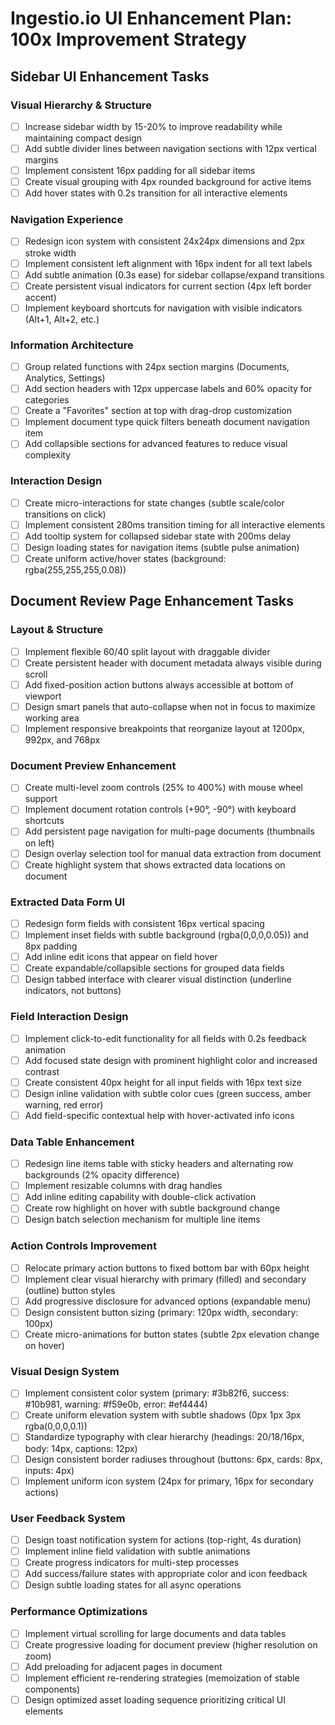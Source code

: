 # Ingestio.io UI Enhancement Plan: 100x Improvement Strategy

## Sidebar UI Enhancement Tasks

### Visual Hierarchy & Structure
- [ ] Increase sidebar width by 15-20% to improve readability while maintaining compact design
- [ ] Add subtle divider lines between navigation sections with 12px vertical margins
- [ ] Implement consistent 16px padding for all sidebar items
- [ ] Create visual grouping with 4px rounded background for active items
- [ ] Add hover states with 0.2s transition for all interactive elements

### Navigation Experience
- [ ] Redesign icon system with consistent 24x24px dimensions and 2px stroke width
- [ ] Implement consistent left alignment with 16px indent for all text labels
- [ ] Add subtle animation (0.3s ease) for sidebar collapse/expand transitions
- [ ] Create persistent visual indicators for current section (4px left border accent)
- [ ] Implement keyboard shortcuts for navigation with visible indicators (Alt+1, Alt+2, etc.)

### Information Architecture
- [ ] Group related functions with 24px section margins (Documents, Analytics, Settings)
- [ ] Add section headers with 12px uppercase labels and 60% opacity for categories
- [ ] Create a "Favorites" section at top with drag-drop customization
- [ ] Implement document type quick filters beneath document navigation item
- [ ] Add collapsible sections for advanced features to reduce visual complexity

### Interaction Design
- [ ] Create micro-interactions for state changes (subtle scale/color transitions on click)
- [ ] Implement consistent 280ms transition timing for all interactive elements
- [ ] Add tooltip system for collapsed sidebar state with 200ms delay
- [ ] Design loading states for navigation items (subtle pulse animation)
- [ ] Create uniform active/hover states (background: rgba(255,255,255,0.08))

## Document Review Page Enhancement Tasks

### Layout & Structure
- [ ] Implement flexible 60/40 split layout with draggable divider
- [ ] Create persistent header with document metadata always visible during scroll
- [ ] Add fixed-position action buttons always accessible at bottom of viewport
- [ ] Design smart panels that auto-collapse when not in focus to maximize working area
- [ ] Implement responsive breakpoints that reorganize layout at 1200px, 992px, and 768px

### Document Preview Enhancement
- [ ] Create multi-level zoom controls (25% to 400%) with mouse wheel support
- [ ] Implement document rotation controls (+90°, -90°) with keyboard shortcuts
- [ ] Add persistent page navigation for multi-page documents (thumbnails on left)
- [ ] Design overlay selection tool for manual data extraction from document
- [ ] Create highlight system that shows extracted data locations on document

### Extracted Data Form UI
- [ ] Redesign form fields with consistent 16px vertical spacing
- [ ] Implement inset fields with subtle background (rgba(0,0,0,0.05)) and 8px padding
- [ ] Add inline edit icons that appear on field hover
- [ ] Create expandable/collapsible sections for grouped data fields
- [ ] Design tabbed interface with clearer visual distinction (underline indicators, not buttons)

### Field Interaction Design
- [ ] Implement click-to-edit functionality for all fields with 0.2s feedback animation
- [ ] Add focused state design with prominent highlight color and increased contrast
- [ ] Create consistent 40px height for all input fields with 16px text size
- [ ] Design inline validation with subtle color cues (green success, amber warning, red error)
- [ ] Add field-specific contextual help with hover-activated info icons

### Data Table Enhancement
- [ ] Redesign line items table with sticky headers and alternating row backgrounds (2% opacity difference)
- [ ] Implement resizable columns with drag handles
- [ ] Add inline editing capability with double-click activation
- [ ] Create row highlight on hover with subtle background change
- [ ] Design batch selection mechanism for multiple line items

### Action Controls Improvement
- [ ] Relocate primary action buttons to fixed bottom bar with 60px height
- [ ] Implement clear visual hierarchy with primary (filled) and secondary (outline) button styles
- [ ] Add progressive disclosure for advanced options (expandable menu)
- [ ] Design consistent button sizing (primary: 120px width, secondary: 100px)
- [ ] Create micro-animations for button states (subtle 2px elevation change on hover)

### Visual Design System
- [ ] Implement consistent color system (primary: #3b82f6, success: #10b981, warning: #f59e0b, error: #ef4444)
- [ ] Create uniform elevation system with subtle shadows (0px 1px 3px rgba(0,0,0,0.1))
- [ ] Standardize typography with clear hierarchy (headings: 20/18/16px, body: 14px, captions: 12px)
- [ ] Design consistent border radiuses throughout (buttons: 6px, cards: 8px, inputs: 4px)
- [ ] Implement uniform icon system (24px for primary, 16px for secondary actions)

### User Feedback System
- [ ] Design toast notification system for actions (top-right, 4s duration)
- [ ] Implement inline field validation with subtle animations
- [ ] Create progress indicators for multi-step processes
- [ ] Add success/failure states with appropriate color and icon feedback
- [ ] Design subtle loading states for all async operations

### Performance Optimizations
- [ ] Implement virtual scrolling for large documents and data tables
- [ ] Create progressive loading for document preview (higher resolution on zoom)
- [ ] Add preloading for adjacent pages in document
- [ ] Implement efficient re-rendering strategies (memoization of stable components)
- [ ] Design optimized asset loading sequence prioritizing critical UI elements